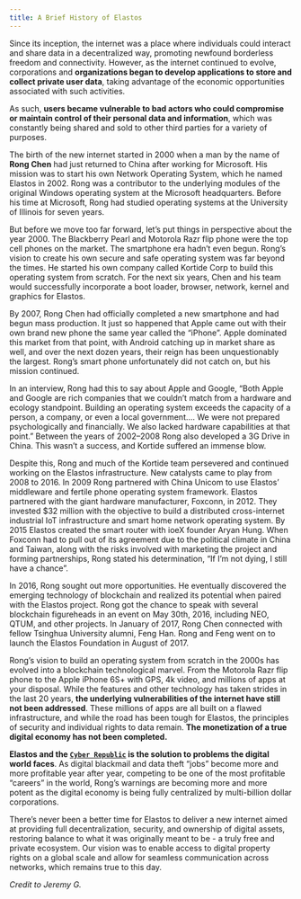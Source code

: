 ```yaml
---
title: A Brief History of Elastos
---
```


Since its inception, the internet was a place where individuals could interact and share data in a decentralized way, promoting newfound borderless freedom and connectivity. However, as the internet continued to evolve, corporations and **organizations began to develop applications to store and collect private user data**, taking advantage of the economic opportunities associated with such activities.

As such, **users became vulnerable to bad actors who could compromise or maintain control of their personal data and information**, which was constantly being shared and sold to other third parties for a variety of purposes.

The birth of the new internet started in 2000 when a man by the name of **Rong Chen** had just returned to China after working for Microsoft. His mission was to start his own Network Operating System, which he named Elastos in 2002. Rong was a contributor to the underlying modules of the original Windows operating system at the Microsoft headquarters. Before his time at Microsoft, Rong had studied operating systems at the University of Illinois for seven years.

But before we move too far forward, let’s put things in perspective about the year 2000. The Blackberry Pearl and Motorola Razr flip phone were the top cell phones on the market. The smartphone era hadn’t even begun. Rong’s vision to create his own secure and safe operating system was far beyond the times. He started his own company called Kortide Corp to build this operating system from scratch. For the next six years, Chen and his team would successfully incorporate a boot loader, browser, network, kernel and graphics for Elastos.

By 2007, Rong Chen had officially completed a new smartphone and had begun mass production. It just so happened that Apple came out with their own brand new phone the same year called the “iPhone”. Apple dominated this market from that point, with Android catching up in market share as well, and over the next dozen years, their reign has been unquestionably the largest. Rong’s smart phone unfortunately did not catch on, but his mission continued.

In an interview, Rong had this to say about Apple and Google, “Both Apple and Google are rich companies that we couldn’t match from a hardware and ecology standpoint. Building an operating system exceeds the capacity of a person, a company, or even a local government…. We were not prepared psychologically and financially. We also lacked hardware capabilities at that point.” Between the years of 2002–2008 Rong also developed a 3G Drive in China. This wasn’t a success, and Kortide suffered an immense blow.

Despite this, Rong and much of the Kortide team persevered and continued working on the Elastos infrastructure. New catalysts came to play from 2008 to 2016. In 2009 Rong partnered with China Unicom to use Elastos’ middleware and fertile phone operating system framework. Elastos partnered with the giant hardware manufacturer, Foxconn, in 2012. They invested $32 million with the objective to build a distributed cross-internet industrial IoT infrastructure and smart home network operating system. By 2015 Elastos created the smart router with ioeX founder Aryan Hung. When Foxconn had to pull out of its agreement due to the political climate in China and Taiwan, along with the risks involved with marketing the project and forming partnerships, Rong stated his determination, “If I’m not dying, I still have a chance”.

In 2016, Rong sought out more opportunities. He eventually discovered the emerging technology of blockchain and realized its potential when paired with the Elastos project. Rong got the chance to speak with several blockchain figureheads in an event on May 30th, 2016, including NEO, QTUM, and other projects. In January of 2017, Rong Chen connected with fellow Tsinghua University alumni, Feng Han. Rong and Feng went on to launch the Elastos Foundation in August of 2017.

Rong’s vision to build an operating system from scratch in the 2000s has evolved into a blockchain technological marvel. From the Motorola Razr flip phone to the Apple iPhone 6S+ with GPS, 4k video, and millions of apps at your disposal. While the features and other technology has taken strides in the last 20 years, **the underlying vulnerabilities of the internet have still not been addressed**. These millions of apps are all built on a flawed infrastructure, and while the road has been tough for Elastos, the principles of security and individual rights to data remain. **The monetization of a true digital economy has not been completed.**

**Elastos and the [`Cyber Republic`](/start/ecosystem/governance) is the solution to problems the digital world faces**. As digital blackmail and data theft “jobs” become more and more profitable year after year, competing to be one of the most profitable “careers” in the world, Rong’s warnings are becoming more and more potent as the digital economy is being fully centralized by multi-billion dollar corporations.

There’s never been a better time for Elastos to deliver a new internet aimed at providing full decentralization, security, and ownership of digital assets, restoring balance to what it was originally meant to be - a truly free and private ecosystem. Our vision was to enable access to digital property rights on a global scale and allow for seamless communication across networks, which remains true to this day.

_Credit to Jeremy G._
